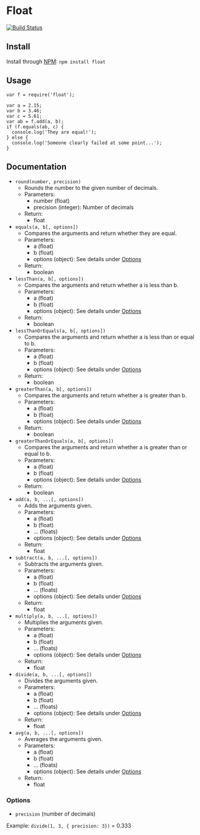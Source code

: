 # Float
[![Build Status](https://travis-ci.org/mstorgaard/float.png)](https://travis-ci.org/mstorgaard/float)

## Install
Install through [NPM](http://npmjs.org/package/float): `npm install float`

## Usage
```
var f = require('float');

var a = 2.15;
var b = 3.46;
var c = 5.61;
var ab = f.add(a, b);
if (f.equals(ab, c) {
  console.log('They are equal!');
} else {
  console.log('Someone clearly failed at some point...');
}
```

## Documentation
* `round(number, precision)`
   * Rounds the number to the given number of decimals.
   * Parameters:
      * number (float)
      * precision (integer): Number of decimals
   * Return:
      * float
* `equals(a, b[, options])`
   * Compares the arguments and return whether they are equal.
   * Parameters:
      * a (float)
      * b (float)
      * options (object): See details under [Options](#options)
   * Return:
      * boolean
* `lessThan(a, b[, options])`
   * Compares the arguments and return whether a is less than b.
   * Parameters:
      * a (float)
      * b (float)
      * options (object): See details under [Options](#options)
   * Return:
      * boolean
* `lessThanOrEquals(a, b[, options])`
   * Compares the arguments and return whether a is less than or equal to b.
   * Parameters:
      * a (float)
      * b (float)
      * options (object): See details under [Options](#options)
   * Return:
      * boolean
* `greaterThan(a, b[, options])`
   * Compares the arguments and return whether a is greater than b.
   * Parameters:
      * a (float)
      * b (float)
      * options (object): See details under [Options](#options)
   * Return:
      * boolean
* `greaterThanOrEquals(a, b[, options])`
   * Compares the arguments and return whether a is greater than or equal to b.
   * Parameters:
      * a (float)
      * b (float)
      * options (object): See details under [Options](#options)
   * Return:
      * boolean
* `add(a, b, ...[, options])`
   * Adds the arguments given.
   * Parameters:
      * a (float)
      * b (float)
      * ... (floats)
      * options (object): See details under [Options](#options)
   * Return:
      * float
* `subtract(a, b, ...[, options])`
   * Subtracts the arguments given.
   * Parameters:
      * a (float)
      * b (float)
      * ... (floats)
      * options (object): See details under [Options](#options)
   * Return:
      * float
* `multiply(a, b, ...[, options])`
   * Multiplies the arguments given.
   * Parameters:
      * a (float)
      * b (float)
      * ... (floats)
      * options (object): See details under [Options](#options)
   * Return:
      * float
* `divide(a, b, ...[, options])`
   * Divides the arguments given.
   * Parameters:
      * a (float)
      * b (float)
      * ... (floats)
      * options (object): See details under [Options](#options)
   * Return:
      * float
* `avg(a, b, ...[, options])`
   * Averages the arguments given.
   * Parameters:
      * a (float)
      * b (float)
      * ... (floats)
      * options (object): See details under [Options](#options)
   * Return:
      * float

### Options
* `precision` (number of decimals)

Example: `divide(1, 3, { precision: 3})` = 0.333
